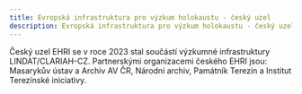 ```yaml
---
title: Evropská infrastruktura pro výzkum holokaustu - český uzel
description: Evropská infrastruktura pro výzkum holokaustu - český uzel
---
```



Český uzel EHRI se v roce 2023 stal součástí výzkumné infrastruktury LINDAT/CLARIAH-CZ. Partnerskými organizacemi českého EHRI jsou: Masarykův ústav a Archiv AV ČR, Národní archiv, Památník Terezín a Institut Terezínské iniciativy.
